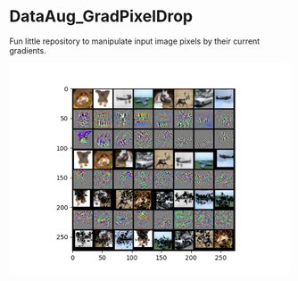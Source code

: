 # DataAug_GradPixelDrop

Fun little repository to manipulate input image pixels by their current gradients. 

![](GradientEvolution.png)
